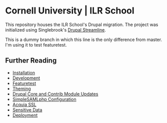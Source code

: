 # Cornell University | ILR School

This repository houses the ILR School's Drupal migration. The project was initialized using Singlebrook's [Drupal Streamline](https://github.com/singlebrook/drupal_streamline).

This is a dummy branch in which this line is the only difference from master. I'm using it to test featuretest.

## Further Reading
* [Installation](docs/installation.md)
* [Development](docs/development.md)
* [Featuretest](docs/featuretest.md)
* [Theming](docs/theming.md)
* [Drupal Core and Contrib Module Updates](docs/core_and_contrib_updates.md)
* [SimpleSAMLphp Configuration](/docs/simplesaml.md)
* [Acquia SSL](/docs/acquia_ssl.md)
* [Sensitive Data](docs/secrets.md)
* [Deployment](docs/deployment.md)

